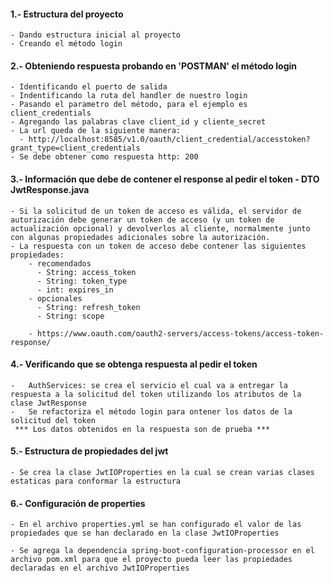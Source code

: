 

 #### 1.- Estructura del proyecto
    - Dando estructura inicial al proyecto
    - Creando el método login

#### 2.- Obteniendo respuesta probando en 'POSTMAN' el método login
    - Identificando el puerto de salida
    - Indentificando la ruta del handler de nuestro login
    - Pasando el parametro del método, para el ejemplo es client_credentials
    - Agregando las palabras clave client_id y cliente_secret
    - La url queda de la siguiente manera:
      - http://localhost:8585/v1.0/oauth/client_credential/accesstoken?grant_type=client_credentials
    - Se debe obtener como respuesta http: 200

#### 3.- Información que debe de contener el response al pedir el token - DTO JwtResponse.java

    - Si la solicitud de un token de acceso es válida, el servidor de autorización debe generar un token de acceso (y un token de actualización opcional) y devolverlos al cliente, normalmente junto con algunas propiedades adicionales sobre la autorización.
    - La respuesta con un token de acceso debe contener las siguientes propiedades:
        - recomendados
          - String: access_token
          - String: token_type
          - int: expires_in
        - opcionales
          - String: refresh_token
          - String: scope

        - https://www.oauth.com/oauth2-servers/access-tokens/access-token-response/


#### 4.- Verificando que se obtenga respuesta al pedir el token

    -   AuthServices: se crea el servicio el cual va a entregar la respuesta a la solicitud del token utilizando los atributos de la clase JwtResponse
    -   Se refactoriza el método login para ontener los datos de la solicitud del token
     *** Los datos obtenidos en la respuesta son de prueba ***


#### 5.- Estructura de propiedades del jwt
    - Se crea la clase JwtIOProperties en la cual se crean varias clases estaticas para conformar la estructura


#### 6.- Configuración de properties
    - En el archivo properties.yml se han configurado el valor de las propiedades que se han declarado en la clase JwtIOProperties

    - Se agrega la dependencia spring-boot-configuration-processor en el archivo pom.xml para que el proyecto pueda leer las propiedades declaradas en el archivo JwtIOProperties
